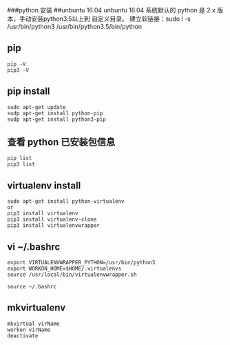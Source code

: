###python 安装
##unbuntu 16.04 
	unbuntu 16.04 系统默认的 python 是 2.x 版本，手动安装python3.5以上到
自定义目录。
	建立软链接：sudo l  -s /usr/bin/python3 /usr/bin/python3.5/bin/python

## pip 
	pip -V
	pip3 -V

## pip install
	sudo apt-get update
	sudp apt-get install python-pip
	sudp apt-get install python3-pip
	
## 查看 python 已安装包信息
	pip list
	pip3 list

## virtualenv install
	sudo apt-get install python-virtualenv
	or
	pip3 install virtualenv   
	pip3 install virtualenv-clone 
	pip3 install virtualenvwrapper

## vi ~/.bashrc
	export VIRTUALENVWRAPPER_PYTHON=/usr/bin/python3
	export WORKON_HOME=$HOME/.virtualenvs
	source /usr/local/bin/virtualenvwrapper.sh

	source ~/.bashrc

## mkvirtualenv
	mkvirtual virName
	workon virName
	deactivate

	
